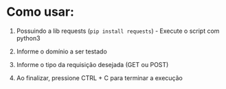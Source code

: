 # Como usar:

1. Possuindo a lib requests (`pip install requests`) - Execute o script com python3
1. Informe o domínio a ser testado
1. Informe o tipo da requisição desejada (GET ou POST)

1. Ao finalizar, pressione CTRL + C para terminar a execução